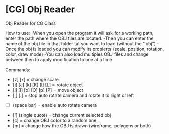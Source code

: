 # [CG] Obj Reader
Obj Reader for CG Class

How to use:
-When you open the program it will ask for a working path, enter the path where the OBJ files are located.
-Then you can enter the name of the obj file in that folder tat you want to load (without the ".obj")
-Once the obj is loaded you can modify its propierts (scale, position, rotation, color, draw mode)
-You can also load multiples OBJ files and change between then to apply modification to one at a time

Commands:
- [z] [x] = change scale
- [j] [J] [k] [K] [l] [L] = rotate object
- [i] [I] [o] [O] [p] [P] = move object
- [,] [.] = stop auto rotate camera and rotate it to right or left
- [ ] (space bar) = enable auto rotate camera
- ['] (single quote) = change current selected obj
- [c] = change OBJ color to a random one
- [m] = change how the OBJ is drawn (wireframe, polygons or both)
